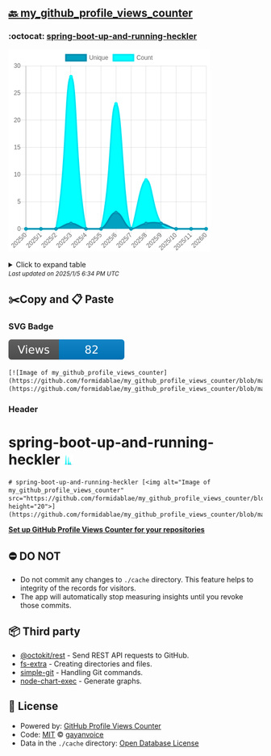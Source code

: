 ## [🔙 my_github_profile_views_counter](https://github.com/formidablae/my_github_profile_views_counter)

### :octocat: [spring-boot-up-and-running-heckler](https://github.com/formidablae/spring-boot-up-and-running-heckler)
![Image of my_github_profile_views_counter](https://github.com/formidablae/my_github_profile_views_counter/blob/master/graph/591792080/large/year.png)

<details>
	<summary>Click to expand table</summary>
	<h2>:calendar: Year Page Views Table</h2>
<table>
	<tr>
		<th>
			Last Updated
		</th>
		<th>
			Unique
		</th>
		<th>
			Count
		</th>
	</tr>
	<tr>
		<td>
			<code>2025/1/1</code>
		</td>
		<td>
			<code>0</code>
		</td>
		<td>
			<code>0</code>
		</td>
	</tr>
	<tr>
		<td>
			<code>2024/12/1</code>
		</td>
		<td>
			<code>0</code>
		</td>
		<td>
			<code>0</code>
		</td>
	</tr>
	<tr>
		<td>
			<code>2024/11/1</code>
		</td>
		<td>
			<code>0</code>
		</td>
		<td>
			<code>0</code>
		</td>
	</tr>
	<tr>
		<td>
			<code>2024/10/1</code>
		</td>
		<td>
			<code>1</code>
		</td>
		<td>
			<code>1</code>
		</td>
	</tr>
	<tr>
		<td>
			<code>2024/9/1</code>
		</td>
		<td>
			<code>1</code>
		</td>
		<td>
			<code>9</code>
		</td>
	</tr>
	<tr>
		<td>
			<code>2024/8/1</code>
		</td>
		<td>
			<code>0</code>
		</td>
		<td>
			<code>0</code>
		</td>
	</tr>
	<tr>
		<td>
			<code>2024/7/1</code>
		</td>
		<td>
			<code>3</code>
		</td>
		<td>
			<code>23</code>
		</td>
	</tr>
	<tr>
		<td>
			<code>2024/6/1</code>
		</td>
		<td>
			<code>0</code>
		</td>
		<td>
			<code>0</code>
		</td>
	</tr>
	<tr>
		<td>
			<code>2024/5/1</code>
		</td>
		<td>
			<code>0</code>
		</td>
		<td>
			<code>0</code>
		</td>
	</tr>
	<tr>
		<td>
			<code>2024/4/1</code>
		</td>
		<td>
			<code>1</code>
		</td>
		<td>
			<code>28</code>
		</td>
	</tr>
	<tr>
		<td>
			<code>2024/3/1</code>
		</td>
		<td>
			<code>0</code>
		</td>
		<td>
			<code>0</code>
		</td>
	</tr>
	<tr>
		<td>
			<code>2024/2/1</code>
		</td>
		<td>
			<code>0</code>
		</td>
		<td>
			<code>0</code>
		</td>
	</tr>
	<tr>
		<td>
			<code>2024/1/1</code>
		</td>
		<td>
			<code>0</code>
		</td>
		<td>
			<code>0</code>
		</td>
	</tr>
</table>

</details>
<small><i>Last updated on 2025/1/5 6:34 PM UTC</i></small>

## ✂️Copy and 📋 Paste
### SVG Badge
[![Image of my_github_profile_views_counter](https://github.com/formidablae/my_github_profile_views_counter/blob/master/svg/591792080/badge.svg)](https://github.com/formidablae/my_github_profile_views_counter/blob/master/readme/591792080/week.md)
```readme
[![Image of my_github_profile_views_counter](https://github.com/formidablae/my_github_profile_views_counter/blob/master/svg/591792080/badge.svg)](https://github.com/formidablae/my_github_profile_views_counter/blob/master/readme/591792080/week.md)
```
### Header
# spring-boot-up-and-running-heckler [<img alt="Image of my_github_profile_views_counter" src="https://github.com/formidablae/my_github_profile_views_counter/blob/master/graph/591792080/small/year.png" height="20">](https://github.com/formidablae/my_github_profile_views_counter/blob/master/readme/591792080/year.md)
```readme
# spring-boot-up-and-running-heckler [<img alt="Image of my_github_profile_views_counter" src="https://github.com/formidablae/my_github_profile_views_counter/blob/master/graph/591792080/small/year.png" height="20">](https://github.com/formidablae/my_github_profile_views_counter/blob/master/readme/591792080/year.md)
```
[**Set up GitHub Profile Views Counter for your repositories**](https://github.com/gayanvoice/github-profile-views-counter)
## ⛔ DO NOT
- Do not commit any changes to `./cache` directory. This feature helps to integrity of the records for visitors.
- The app will automatically stop measuring insights until you revoke those commits.
## 📦 Third party

- [@octokit/rest](https://www.npmjs.com/package/@octokit/rest) - Send REST API requests to GitHub.
- [fs-extra](https://www.npmjs.com/package/fs-extra) - Creating directories and files.
- [simple-git](https://www.npmjs.com/package/simple-git) - Handling Git commands.
- [node-chart-exec](https://www.npmjs.com/package/node-chart-exec) - Generate graphs.
## 📄 License
- Powered by: [GitHub Profile Views Counter](https://github.com/gayanvoice/github-profile-views-counter)
- Code: [MIT](./LICENSE) © [gayanvoice](https://github.com/gayanvoice/github-profile-views-counter)
- Data in the `./cache` directory: [Open Database License](https://opendatacommons.org/licenses/odbl/1-0/)